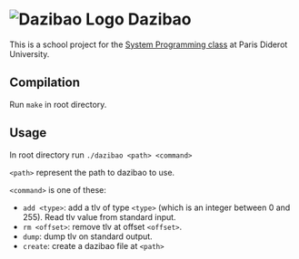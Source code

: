 # ![Dazibao Logo](https://raw.github.com/bfontaine/Dazibao/master/docs/img/dazibao_logo.png?token=1826552__eyJzY29wZSI6IlJhd0Jsb2I6YmZvbnRhaW5lL0RhemliYW8vbWFzdGVyL2RvY3MvaW1nL2RhemliYW9fbG9nby5wbmciLCJleHBpcmVzIjoxMzg3NDA1NjcyfQ%3D%3D--bedd766f31b11b064da158a2976f517639529038) Dazibao

This is a school project for the [System Programming class][jch-ens] at Paris
Diderot University.

[jch-ens]: http://www.pps.univ-paris-diderot.fr/~jch/enseignement/systeme/

## Compilation

Run `make` in root directory.

## Usage

In root directory run `./dazibao <path> <command>`

`<path>` represent the path to dazibao to use.

`<command>` is one of these:
* `add <type>`: add a tlv of type `<type>` (which is an integer between 0 and 255). Read tlv value from standard input.
* `rm <offset>`: remove tlv at offset `<offset>`.
* `dump`: dump tlv on standard output.
* `create`: create a dazibao file at `<path>`

